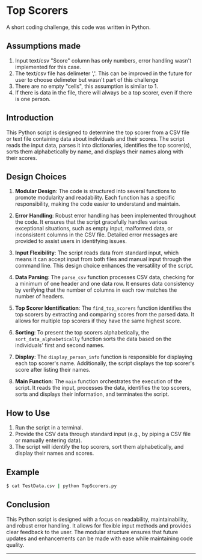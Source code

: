 # Top Scorers
A short coding challenge, this code was written in Python.

## Assumptions made
1. Input text/csv "Score" column has only numbers, error handling wasn't implemented for this case.
2. The text/csv file has delimeter ','. This can be improved in the future for user to choose delimeter but wasn't part of this challenge
3. There are no empty "cells", this assumption is similar to 1.
4. If there is data in the file, there will always be a top scorer, even if there is one person.
   
## Introduction

This Python script is designed to determine the top scorer from a CSV file or text file containing data about individuals and their scores. The script reads the input data, parses it into dictionaries, identifies the top scorer(s), sorts them alphabetically by name, and displays their names along with their scores.

## Design Choices

1. **Modular Design**: The code is structured into several functions to promote modularity and readability. Each function has a specific responsibility, making the code easier to understand and maintain.

2. **Error Handling**: Robust error handling has been implemented throughout the code. It ensures that the script gracefully handles various exceptional situations, such as empty input, malformed data, or inconsistent columns in the CSV file. Detailed error messages are provided to assist users in identifying issues.

3. **Input Flexibility**: The script reads data from standard input, which means it can accept input from both files and manual input through the command line. This design choice enhances the versatility of the script.

4. **Data Parsing**: The `parse_csv` function processes CSV data, checking for a minimum of one header and one data row. It ensures data consistency by verifying that the number of columns in each row matches the number of headers.

5. **Top Scorer Identification**: The `find_top_scorers` function identifies the top scorers by extracting and comparing scores from the parsed data. It allows for multiple top scorers if they have the same highest score.

6. **Sorting**: To present the top scorers alphabetically, the `sort_data_alphabetically` function sorts the data based on the individuals' first and second names.

7. **Display**: The `display_person_info` function is responsible for displaying each top scorer's name. Additionally, the script displays the top scorer's score after listing their names.

8. **Main Function**: The `main` function orchestrates the execution of the script. It reads the input, processes the data, identifies the top scorers, sorts and displays their information, and terminates the script.

## How to Use

1. Run the script in a terminal.
2. Provide the CSV data through standard input (e.g., by piping a CSV file or manually entering data).
3. The script will identify the top scorers, sort them alphabetically, and display their names and scores.

## Example

```bash
$ cat TestData.csv | python TopScorers.py
```

## Conclusion

This Python script is designed with a focus on readability, maintainability, and robust error handling. It allows for flexible input methods and provides clear feedback to the user. The modular structure ensures that future updates and enhancements can be made with ease while maintaining code quality.

---
